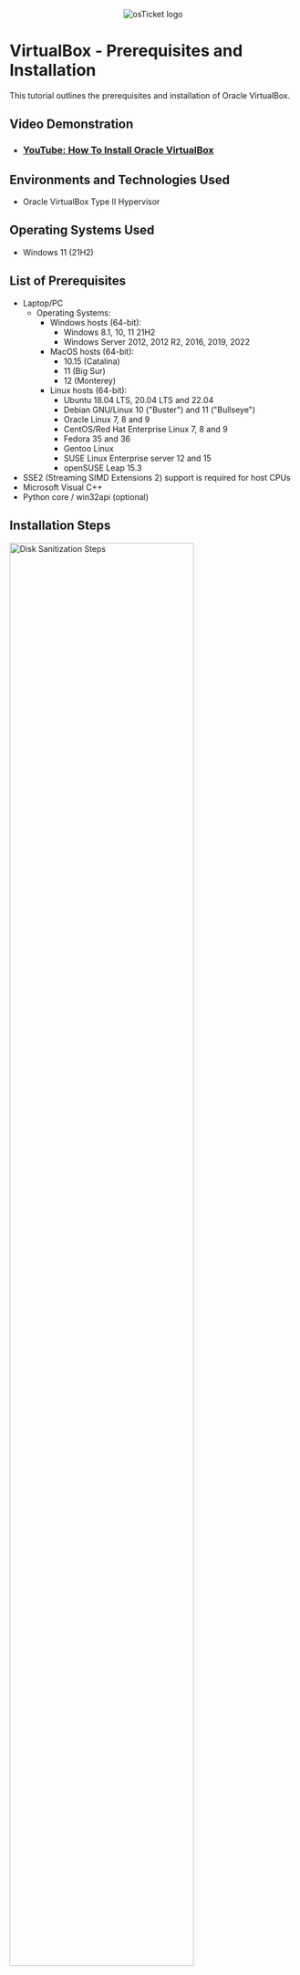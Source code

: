 <p align="center">
<img src="https://i.imgur.com/zpBa6HB.png" alt="osTicket logo"/>
</p>

<h1>VirtualBox - Prerequisites and Installation</h1>
This tutorial outlines the prerequisites and installation of Oracle VirtualBox.<br />


<h2>Video Demonstration</h2>

- ### [YouTube: How To Install Oracle VirtualBox](https://youtu.be/9lCYtj7ceIE)

<h2>Environments and Technologies Used</h2>

- Oracle VirtualBox Type II Hypervisor

<h2>Operating Systems Used </h2>

- Windows 11</b> (21H2)

<h2>List of Prerequisites</h2>

- Laptop/PC
  - Operating Systems:
    - Windows hosts (64-bit):
      - Windows 8.1, 10, 11 21H2
      - Windows Server 2012, 2012 R2, 2016, 2019, 2022
    - MacOS hosts (64-bit):
      - 10.15 (Catalina)
      - 11 (Big Sur)
      - 12 (Monterey)
    - Linux hosts (64-bit):
      - Ubuntu 18.04 LTS, 20.04 LTS and 22.04
      - Debian GNU/Linux 10 ("Buster") and 11 ("Bullseye")
      - Oracle Linux 7, 8 and 9
      - CentOS/Red Hat Enterprise Linux 7, 8 and 9
      - Fedora 35 and 36
      - Gentoo Linux
      - SUSE Linux Enterprise server 12 and 15
      - openSUSE Leap 15.3
- SSE2 (Streaming SIMD Extensions 2) support is required for host CPUs
- Microsoft Visual C++
- Python core / win32api (optional)

<h2>Installation Steps</h2>

<p>
<img src="https://i.imgur.com/BLEiEBw.png" height="80%" width="80%" alt="Disk Sanitization Steps"/>
</p>
<p>
Navigate to https://www.virtualbox.org and click on the 'Download VirtualBox 7.0' icon
</p>
<br />

<p>
<img src="https://i.imgur.com/ZYgFDfI.png" height="80%" width="80%" alt="Disk Sanitization Steps"/>
</p>
<p>
Select the corresponding host platform.  In other words, which operating system (OS) are you running on your host (physical) machine?
</p>
<br />

<p>
<img src="https://i.imgur.com/uMexifV.png" height="80%" width="80%" alt="Disk Sanitization Steps"/>
</p>
<p>
Download VirtualBox Extension Pack.  Does not matter which OS you're running.
</p>
<br />

<p>
<img src="https://i.imgur.com/VFSCsOk.png" height="80%" width="80%" alt="Disk Sanitization Steps"/>
</p>
<p>
Navigate to your Control Pannel and select Programs and Features.
</p>
<br />

<p>
<img src="https://i.imgur.com/LTvJsWT.png" height="80%" width="80%" alt="Disk Sanitization Steps"/>
</p>
<p>
Look for Microsoft Visual C++
</p>
<br />

<p>
<img src="https://i.imgur.com/FSBsvkL.png" height="80%" width="80%" alt="Disk Sanitization Steps"/>
</p>
<p>
If you do not have Microsoft Visual C++, then go to https://www.google.com and search for Microsoft Visual C++
</p>
<br />

<p>
<img src="https://i.imgur.com/bAYfHLG.png" height="80%" width="80%" alt="Disk Sanitization Steps"/>
</p>
<p>
Select the link that that shows Latest supported Visual C++ Redistributable downloads and select X64.
</p>
<br />

<p>
<img src="https://i.imgur.com/uqW4fqR.png" height="80%" width="80%" alt="Disk Sanitization Steps"/>
</p>
<p>
Once you have downloaded C++,launch the .exe file in order to install it.
</p>
<br />

<p>
<img src="https://i.imgur.com/ZzVqSPM.png" height="80%" width="80%" alt="Disk Sanitization Steps"/>
</p>
<p>
This step is optional.  If you don't have Python, go to https://www.python.org and hover your cursor over the 'Downloads' section and select 'Download Python 3.11.1
</p>
<br />

<p>
<img src="https://i.imgur.com/5qwLj8R.png" height="80%" width="80%" alt="Disk Sanitization Steps"/>
</p>
<p>
Launch the setup wizard for Python. MAKE SURE TO SELECT 'Add pythor.exe to PATH'
</p>
<br />

<p>
<img src="https://i.imgur.com/k6bF6Pl.png" height="80%" width="80%" alt="Disk Sanitization Steps"/>
</p>
<p>
After successful installation of Python, launch your command prompt (CMD) and run it as an Administrator
</p>
<br />

<p>
<img src="https://i.imgur.com/ttaxygO.png" height="80%" width="80%" alt="Disk Sanitization Steps"/>
</p>
<p>
In CMD, type the following command and press enter: pip install pywin32
</p>
<br />

<p>
<img src="https://i.imgur.com/G5s94Xm.png" height="80%" width="80%" alt="Disk Sanitization Steps"/>
</p>
<p>
If successful, you will get a reply that states: 'Succesfully installed pywin32-.05.  If unable to install, make sure you're running as an administrator.
</p>
<br />

<p>
<img src="https://i.imgur.com/0Eao4JG.png" height="80%" width="80%" alt="Disk Sanitization Steps"/>
</p>
<p>
Next, you will launch the setup wizard for VirtualBox.  The application file will be in your 'Downloads' folder
</p>
<br />

<p>
<img src="https://i.imgur.com/UOdm7U9.png" height="80%" width="80%" alt="Disk Sanitization Steps"/>
</p>
<p>
The next four steps will be to select 'Next'
</p>
<br />

<p>
<img src="https://i.imgur.com/sCTxEWv.png" height="80%" width="80%" alt="Disk Sanitization Steps"/>
</p>
<p>
Here you will select the file loacation that you want VirtualBox to be saved in.  Select 'Next'
</p>
<br />

<p>
<img src="https://i.imgur.com/MEC1bsS.png" height="80%" width="80%" alt="Disk Sanitization Steps"/>
</p>
<p>
Network Interface Warning.  Select 'Yes'
</p>
<br />

<p>
<img src="https://i.imgur.com/SXcbcip.png" height="80%" width="80%" alt="Disk Sanitization Steps"/>
</p>
<p>
The installation wizard is now ready to begin installation.  Select 'Install'
</p>
<br />

<p>
<img src="https://i.imgur.com/ks1GMcd.png" height="80%" width="80%" alt="Disk Sanitization Steps"/>
</p>
<p>
Installation is complete.  UNSELECT 'Start Oracle VM VirtualBox' and click 'Finish'
</p>
<br />

<p>
<img src="https://i.imgur.com/1Cy2ihq.png" height="80%" width="80%" alt="Disk Sanitization Steps"/>
</p>
<p>
Go back to your 'Downloads' folder and open the Oracle_VM_VirtualBox_Extension_Pack
</p>
<br />

<p>
<img src="https://i.imgur.com/FXiJLG6.png" height="80%" width="80%" alt="Disk Sanitization Steps"/>
</p>
<p>
Once you launch the Extension Pack, select Install
</p>
<br />

<p>
<img src="https://i.imgur.com/8YM70eV.png" height="80%" width="80%" alt="Disk Sanitization Steps"/>
</p>
<p>
Scroll to the bottom of the license and select 'I Agree'
</p>
<br />

<p>
<img src="https://i.imgur.com/unpgiis.png" height="80%" width="80%" alt="Disk Sanitization Steps"/>
</p>
<p>
You are now complete with the installation process of Oracle VirtualBox
</p>
<br />
